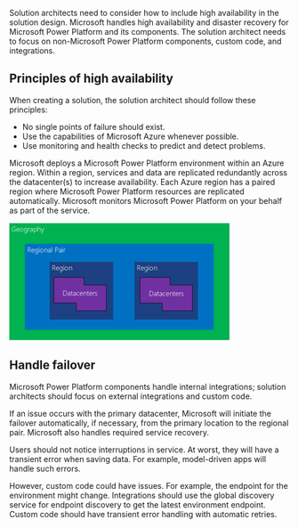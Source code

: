 Solution architects need to consider how to include high availability in the solution design. Microsoft handles high availability and disaster recovery for Microsoft Power Platform and its components. The solution architect needs to focus on non-Microsoft Power Platform components, custom code, and integrations.

## Principles of high availability

When creating a solution, the solution architect should follow these principles:

- No single points of failure should exist.
- Use the capabilities of Microsoft Azure whenever possible.
- Use monitoring and health checks to predict and detect problems.

Microsoft deploys a Microsoft Power Platform environment within an Azure region. Within a region, services and data are replicated redundantly across the datacenter(s) to increase availability. Each Azure region has a paired region where Microsoft Power Platform resources are replicated automatically. Microsoft monitors Microsoft Power Platform on your behalf as part of the service.

![Diagram of Azure availability locations.](../media/7-azure-availability.png)

## Handle failover

Microsoft Power Platform components handle internal integrations; solution architects should focus on external integrations and custom code.

If an issue occurs with the primary datacenter, Microsoft will initiate the failover automatically, if necessary, from the primary location to the regional pair. Microsoft also handles required service recovery.

Users should not notice interruptions in service. At worst, they will have a transient error when saving data. For example, model-driven apps will handle such errors.

However, custom code could have issues. For example, the endpoint for the environment might change. Integrations should use the global discovery service for endpoint discovery to get the latest environment endpoint. Custom code should have transient error handling with automatic retries.
